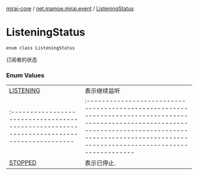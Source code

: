 [mirai-core](../../index.md) / [net.mamoe.mirai.event](../index.md) / [ListeningStatus](./index.md)

# ListeningStatus

`enum class ListeningStatus`

订阅者的状态

### Enum Values
|||
|:----------------------------------------------------------------------------------------|:---------------------------------------------------------------------------------------------------------------------------------------------------------------------------------------------------------|
| [LISTENING](-l-i-s-t-e-n-i-n-g.md) | 表示继续监听 ||||
|:----------------------------------------------------------------------------------------|:---------------------------------------------------------------------------------------------------------------------------------------------------------------------------------------------------------|
| [STOPPED](-s-t-o-p-p-e-d.md) | 表示已停止. |

